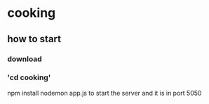 # cooking

## how to start
### download
### 'cd cooking'
npm install
nodemon app.js to start the server and it is in port 5050
